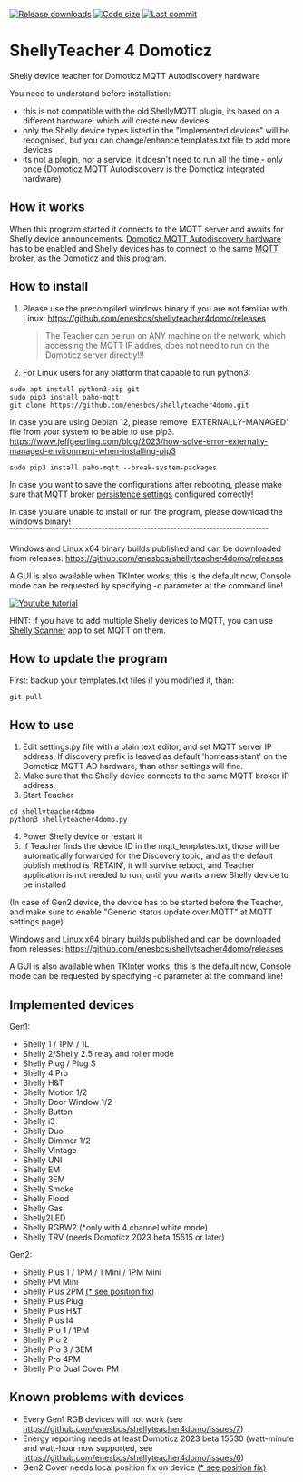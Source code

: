 [![Release downloads](https://img.shields.io/github/downloads/enesbcs/shellyteacher4domo/total.svg)]() [![Code size](https://img.shields.io/github/languages/code-size/enesbcs/shellyteacher4domo)]() [![Last commit](https://img.shields.io/github/last-commit/enesbcs/shellyteacher4domo)]()

# ShellyTeacher 4 Domoticz
Shelly device teacher for Domoticz MQTT Autodiscovery hardware

You need to understand before installation:
- this is not compatible with the old ShellyMQTT plugin, its based on a different hardware, which will create new devices
- only the Shelly device types listed in the "Implemented devices" will be recognised, but you can change/enhance templates.txt file to add more devices
- its not a plugin, nor a service, it doesn't need to run all the time - only once (Domoticz MQTT Autodiscovery is the Domoticz integrated hardware)

## How it works
When this program started it connects to the MQTT server and awaits for Shelly device announcements.
[Domoticz MQTT Autodiscovery hardware](https://www.domoticz.com/wiki/MQTT#Add_hardware_.22MQTT_Auto_Discovery_Client_Gateway.22) has to be enabled and Shelly devices has to connect to the same [MQTT broker](https://www.domoticz.com/wiki/MQTT#Installing_Mosquitto),
as the Domoticz and this program.

## How to install

1. Please use the precompiled windows binary if you are not familiar with Linux:
   https://github.com/enesbcs/shellyteacher4domo/releases

   > The Teacher can be run on ANY machine on the network, which accessing the MQTT IP addres, does not need to run on the Domoticz server directly!!!

3. For Linux users for any platform that capable to run python3:

```
sudo apt install python3-pip git
sudo pip3 install paho-mqtt
git clone https://github.com/enesbcs/shellyteacher4domo.git
```
In case you are using Debian 12, please remove 'EXTERNALLY-MANAGED' file from your system to be able to use pip3. https://www.jeffgeerling.com/blog/2023/how-solve-error-externally-managed-environment-when-installing-pip3
```
sudo pip3 install paho-mqtt --break-system-packages
```

In case you want to save the configurations after rebooting, please make sure that MQTT broker [persistence settings](https://pagefault.blog/2020/02/05/how-to-set-up-persistent-storage-for-mosquitto-mqtt-broker/) configured correctly!

In case you are unable to install or run the program, please download the windows binary!
ˇˇˇˇˇˇˇˇˇˇˇˇˇˇˇˇˇˇˇˇˇˇˇˇˇˇˇˇˇˇˇˇˇˇˇˇˇˇˇˇˇˇˇˇˇˇˇˇˇˇˇˇˇˇˇˇˇˇˇˇˇˇˇˇˇˇˇˇˇˇˇˇˇˇˇˇˇˇˇ

Windows and Linux x64 binary builds published and can be downloaded from releases:
https://github.com/enesbcs/shellyteacher4domo/releases

A GUI is also available when TKInter works, this is the default now, Console mode can be requested by specifying -c parameter at the command line!

[![Youtube tutorial](https://img.youtube.com/vi/3PvYhFIsVN4/0.jpg)](https://www.youtube.com/watch?v=3PvYhFIsVN4)

HINT: If you have to add multiple Shelly devices to MQTT, you can use [Shelly Scanner](https://www.usna.it/shellyscanner/index_en.html) app to set MQTT on them.

## How to update the program
First: backup your templates.txt files if you modified it, than:
```
git pull
```

## How to use

1. Edit settings.py file with a plain text editor, and set MQTT server IP address. If discovery prefix is leaved as default 'homeassistant' on the Domoticz MQTT AD hardware, than other settings will fine.
2. Make sure that the Shelly device connects to the same MQTT broker IP address.
3. Start Teacher
```
cd shellyteacher4domo
python3 shellyteacher4domo.py
```
4. Power Shelly device or restart it
5. If Teacher finds the device ID in the mqtt_templates.txt, those will be automatically forwarded for the Discovery topic, and as the default publish method is 'RETAIN', it will survive reboot, and Teacher application is not needed to run, until you wants a new Shelly device to be installed

(In case of Gen2 device, the device has to be started before the Teacher, and make sure to enable "Generic status update over MQTT" at MQTT settings page)

Windows and Linux x64 binary builds published and can be downloaded from releases:
https://github.com/enesbcs/shellyteacher4domo/releases

A GUI is also available when TKInter works, this is the default now, Console mode can be requested by specifying -c parameter at the command line!

## Implemented devices
Gen1:
- Shelly 1 / 1PM / 1L
- Shelly 2/Shelly 2.5 relay and roller mode
- Shelly Plug / Plug S
- Shelly 4 Pro
- Shelly H&T
- Shelly Motion 1/2
- Shelly Door Window 1/2
- Shelly Button
- Shelly i3
- Shelly Duo
- Shelly Dimmer 1/2
- Shelly Vintage
- Shelly UNI
- Shelly EM
- Shelly 3EM
- Shelly Smoke
- Shelly Flood
- Shelly Gas
- Shelly2LED
- Shelly RGBW2 (*only with 4 channel white mode)
- Shelly TRV (needs Domoticz 2023 beta 15515 or later)

Gen2:
- Shelly Plus 1 / 1PM / 1 Mini / 1PM Mini
- Shelly PM Mini
- Shelly Plus 2PM [(* see position fix)](https://github.com/enesbcs/shellyteacher4domo/wiki/Shelly-2PM-Cover-Position)
- Shelly Plus Plug
- Shelly Plus H&T
- Shelly Plus I4
- Shelly Pro 1 / 1PM
- Shelly Pro 2
- Shelly Pro 3 / 3EM
- Shelly Pro 4PM
- Shelly Pro Dual Cover PM

## Known problems with devices
- Every Gen1 RGB devices will not work (see https://github.com/enesbcs/shellyteacher4domo/issues/7)
- Energy reporting needs at least Domoticz 2023 beta 15530 (watt-minute and watt-hour now supported, see https://github.com/enesbcs/shellyteacher4domo/issues/6)
- Gen2 Cover needs local position fix on device [(* see position fix)](https://github.com/enesbcs/shellyteacher4domo/wiki/Shelly-2PM-Cover-Position)
